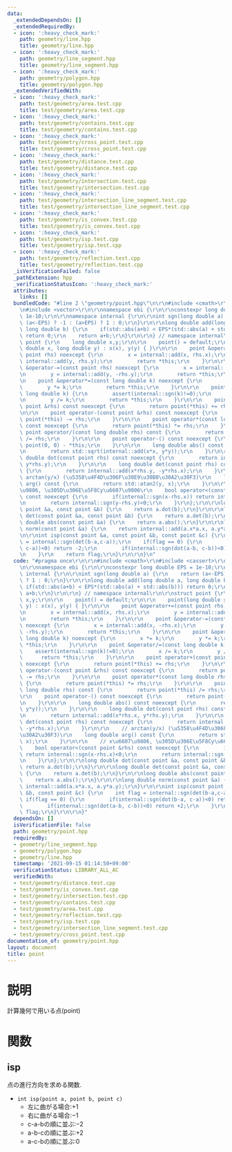 ```yaml
---
data:
  _extendedDependsOn: []
  _extendedRequiredBy:
  - icon: ':heavy_check_mark:'
    path: geometry/line.hpp
    title: geometry/line.hpp
  - icon: ':heavy_check_mark:'
    path: geometry/line_segment.hpp
    title: geometry/line_segment.hpp
  - icon: ':heavy_check_mark:'
    path: geometry/polygon.hpp
    title: geometry/polygon.hpp
  _extendedVerifiedWith:
  - icon: ':heavy_check_mark:'
    path: test/geometry/area.test.cpp
    title: test/geometry/area.test.cpp
  - icon: ':heavy_check_mark:'
    path: test/geometry/contains.test.cpp
    title: test/geometry/contains.test.cpp
  - icon: ':heavy_check_mark:'
    path: test/geometry/cross_point.test.cpp
    title: test/geometry/cross_point.test.cpp
  - icon: ':heavy_check_mark:'
    path: test/geometry/distance.test.cpp
    title: test/geometry/distance.test.cpp
  - icon: ':heavy_check_mark:'
    path: test/geometry/intersection.test.cpp
    title: test/geometry/intersection.test.cpp
  - icon: ':heavy_check_mark:'
    path: test/geometry/intersection_line_segment.test.cpp
    title: test/geometry/intersection_line_segment.test.cpp
  - icon: ':heavy_check_mark:'
    path: test/geometry/is_convex.test.cpp
    title: test/geometry/is_convex.test.cpp
  - icon: ':heavy_check_mark:'
    path: test/geometry/isp.test.cpp
    title: test/geometry/isp.test.cpp
  - icon: ':heavy_check_mark:'
    path: test/geometry/reflection.test.cpp
    title: test/geometry/reflection.test.cpp
  _isVerificationFailed: false
  _pathExtension: hpp
  _verificationStatusIcon: ':heavy_check_mark:'
  attributes:
    links: []
  bundledCode: "#line 2 \"geometry/point.hpp\"\n\r\n#include <cmath>\r\n#include <cassert>\r\
    \n#include <vector>\r\n\r\nnamespace ebi {\r\n\r\nconstexpr long double EPS =\
    \ 1e-10;\r\n\r\nnamespace internal {\r\n\r\nint sgn(long double a) {\r\n    return\
    \ (a<-EPS) ? -1 : (a>EPS) ? 1 : 0;\r\n}\r\n\r\nlong double add(long double a,\
    \ long double b) {\r\n    if(std::abs(a+b) < EPS*(std::abs(a) + std::abs(b)))\
    \ return 0;\r\n    return a+b;\r\n}\r\n\r\n} // namespace internal\r\n\r\nstruct\
    \ point {\r\n    long double x,y;\r\n\r\n    point() = default;\r\n\r\n    point(long\
    \ double x, long double y) : x(x), y(y) { }\r\n\r\n    point &operator+=(const\
    \ point rhs) noexcept {\r\n        x = internal::add(x, rhs.x);\r\n        y =\
    \ internal::add(y, rhs.y);\r\n        return *this;\r\n    }\r\n\r\n    point\
    \ &operator-=(const point rhs) noexcept {\r\n        x = internal::add(x, -rhs.x);\r\
    \n        y = internal::add(y, -rhs.y);\r\n        return *this;\r\n    }\r\n\r\
    \n    point &operator*=(const long double k) noexcept {\r\n        x *= k;\r\n\
    \        y *= k;\r\n        return *this;\r\n    }\r\n\r\n    point &operator/=(const\
    \ long double k) {\r\n        assert(internal::sgn(k)!=0);\r\n        x /= k;\r\
    \n        y /= k;\r\n        return *this;\r\n    }\r\n\r\n    point operator+(const\
    \ point &rhs) const noexcept {\r\n        return point(*this) += rhs;\r\n    }\r\
    \n\r\n    point operator-(const point &rhs) const noexcept {\r\n        return\
    \ point(*this) -= rhs;\r\n    }\r\n\r\n    point operator*(const long double rhs)\
    \ const noexcept {\r\n        return point(*this) *= rhs;\r\n    }\r\n\r\n   \
    \ point operator/(const long double rhs) const {\r\n        return point(*this)\
    \ /= rhs;\r\n    }\r\n\r\n    point operator-() const noexcept {\r\n        return\
    \ point(0, 0) - *this;\r\n    }\r\n\r\n    long double abs() const noexcept {\r\
    \n        return std::sqrt(internal::add(x*x, y*y));\r\n    }\r\n\r\n    long\
    \ double dot(const point rhs) const noexcept {\r\n        return internal::add(x*rhs.x,\
    \ y*rhs.y);\r\n    }\r\n\r\n    long double det(const point rhs) const noexcept\
    \ {\r\n        return internal::add(x*rhs.y, -y*rhs.x);\r\n    }\r\n\r\n    //\
    \ arctan(y/x) (\u5358\u4F4D\u306F\u30E9\u30B8\u30A2\u30F3)\r\n    long double\
    \ arg() const {\r\n        return std::atan2(y, x);\r\n    }\r\n\r\n    // x\u6607\
    \u9806, \u305D\u306E\u5F8Cy\u6607\u9806\r\n    bool operator<(const point &rhs)\
    \ const noexcept {\r\n        if(internal::sgn(x-rhs.x)) return internal::sgn(x-rhs.x)<0;\r\
    \n        return internal::sgn(y-rhs.y)<0;\r\n    }\r\n};\r\n\r\nlong double dot(const\
    \ point &a, const point &b) {\r\n    return a.dot(b);\r\n}\r\n\r\nlong double\
    \ det(const point &a, const point &b) {\r\n    return a.det(b);\r\n}\r\n\r\nlong\
    \ double abs(const point &a) {\r\n    return a.abs();\r\n}\r\n\r\nlong double\
    \ norm(const point &a) {\r\n    return internal::add(a.x*a.x, a.y*a.y);\r\n}\r\
    \n\r\nint isp(const point &a, const point &b, const point &c) {\r\n    int flag\
    \ = internal::sgn(det(b-a,c-a));\r\n    if(flag == 0) {\r\n        if(internal::sgn(dot(b-a,\
    \ c-a))<0) return -2;\r\n        if(internal::sgn(dot(a-b, c-b))<0) return +2;\r\
    \n    }\r\n    return flag;\r\n}\r\n\r\n}\n"
  code: "#pragma once\r\n\r\n#include <cmath>\r\n#include <cassert>\r\n#include <vector>\r\
    \n\r\nnamespace ebi {\r\n\r\nconstexpr long double EPS = 1e-10;\r\n\r\nnamespace\
    \ internal {\r\n\r\nint sgn(long double a) {\r\n    return (a<-EPS) ? -1 : (a>EPS)\
    \ ? 1 : 0;\r\n}\r\n\r\nlong double add(long double a, long double b) {\r\n   \
    \ if(std::abs(a+b) < EPS*(std::abs(a) + std::abs(b))) return 0;\r\n    return\
    \ a+b;\r\n}\r\n\r\n} // namespace internal\r\n\r\nstruct point {\r\n    long double\
    \ x,y;\r\n\r\n    point() = default;\r\n\r\n    point(long double x, long double\
    \ y) : x(x), y(y) { }\r\n\r\n    point &operator+=(const point rhs) noexcept {\r\
    \n        x = internal::add(x, rhs.x);\r\n        y = internal::add(y, rhs.y);\r\
    \n        return *this;\r\n    }\r\n\r\n    point &operator-=(const point rhs)\
    \ noexcept {\r\n        x = internal::add(x, -rhs.x);\r\n        y = internal::add(y,\
    \ -rhs.y);\r\n        return *this;\r\n    }\r\n\r\n    point &operator*=(const\
    \ long double k) noexcept {\r\n        x *= k;\r\n        y *= k;\r\n        return\
    \ *this;\r\n    }\r\n\r\n    point &operator/=(const long double k) {\r\n    \
    \    assert(internal::sgn(k)!=0);\r\n        x /= k;\r\n        y /= k;\r\n  \
    \      return *this;\r\n    }\r\n\r\n    point operator+(const point &rhs) const\
    \ noexcept {\r\n        return point(*this) += rhs;\r\n    }\r\n\r\n    point\
    \ operator-(const point &rhs) const noexcept {\r\n        return point(*this)\
    \ -= rhs;\r\n    }\r\n\r\n    point operator*(const long double rhs) const noexcept\
    \ {\r\n        return point(*this) *= rhs;\r\n    }\r\n\r\n    point operator/(const\
    \ long double rhs) const {\r\n        return point(*this) /= rhs;\r\n    }\r\n\
    \r\n    point operator-() const noexcept {\r\n        return point(0, 0) - *this;\r\
    \n    }\r\n\r\n    long double abs() const noexcept {\r\n        return std::sqrt(internal::add(x*x,\
    \ y*y));\r\n    }\r\n\r\n    long double dot(const point rhs) const noexcept {\r\
    \n        return internal::add(x*rhs.x, y*rhs.y);\r\n    }\r\n\r\n    long double\
    \ det(const point rhs) const noexcept {\r\n        return internal::add(x*rhs.y,\
    \ -y*rhs.x);\r\n    }\r\n\r\n    // arctan(y/x) (\u5358\u4F4D\u306F\u30E9\u30B8\
    \u30A2\u30F3)\r\n    long double arg() const {\r\n        return std::atan2(y,\
    \ x);\r\n    }\r\n\r\n    // x\u6607\u9806, \u305D\u306E\u5F8Cy\u6607\u9806\r\n\
    \    bool operator<(const point &rhs) const noexcept {\r\n        if(internal::sgn(x-rhs.x))\
    \ return internal::sgn(x-rhs.x)<0;\r\n        return internal::sgn(y-rhs.y)<0;\r\
    \n    }\r\n};\r\n\r\nlong double dot(const point &a, const point &b) {\r\n   \
    \ return a.dot(b);\r\n}\r\n\r\nlong double det(const point &a, const point &b)\
    \ {\r\n    return a.det(b);\r\n}\r\n\r\nlong double abs(const point &a) {\r\n\
    \    return a.abs();\r\n}\r\n\r\nlong double norm(const point &a) {\r\n    return\
    \ internal::add(a.x*a.x, a.y*a.y);\r\n}\r\n\r\nint isp(const point &a, const point\
    \ &b, const point &c) {\r\n    int flag = internal::sgn(det(b-a,c-a));\r\n   \
    \ if(flag == 0) {\r\n        if(internal::sgn(dot(b-a, c-a))<0) return -2;\r\n\
    \        if(internal::sgn(dot(a-b, c-b))<0) return +2;\r\n    }\r\n    return\
    \ flag;\r\n}\r\n\r\n}"
  dependsOn: []
  isVerificationFile: false
  path: geometry/point.hpp
  requiredBy:
  - geometry/line_segment.hpp
  - geometry/polygon.hpp
  - geometry/line.hpp
  timestamp: '2021-09-15 01:14:50+09:00'
  verificationStatus: LIBRARY_ALL_AC
  verifiedWith:
  - test/geometry/distance.test.cpp
  - test/geometry/is_convex.test.cpp
  - test/geometry/intersection.test.cpp
  - test/geometry/contains.test.cpp
  - test/geometry/area.test.cpp
  - test/geometry/reflection.test.cpp
  - test/geometry/isp.test.cpp
  - test/geometry/intersection_line_segment.test.cpp
  - test/geometry/cross_point.test.cpp
documentation_of: geometry/point.hpp
layout: document
title: point
---
```


# 説明

計算幾何で用いる点(point)

# 関数

## isp

点の進行方向を求める関数.

- ```int isp(point a, point b, point c)```
    - 左に曲がる場合:$+1$ 
    - 右に曲がる場合:$-1$
    - c-a-bの順に並ぶ:$-2$
    - a-b-cの順に並ぶ:$+2$
    - a-c-bの順に並ぶ:$0$